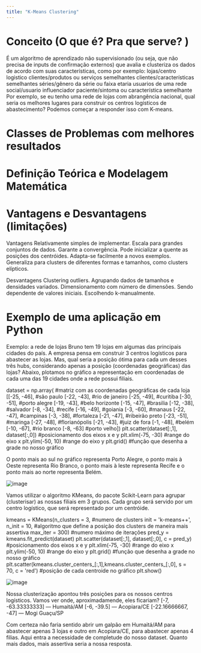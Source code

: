 ```yaml
---
title: "K-Means Clustering"
---
```

# Conceito (O que é? Pra que serve? )
 É um algoritmo de aprendizado não supervisionado (ou seja, que não precisa de inputs de confirmação externos) que avalia e clusteriza os dados de acordo com suas características, como por exemplo:
lojas/centro logistico
clientes/produtos ou serviços semelhantes
clientes/características semelhantes
séries/gênero da série ou faixa etaria
usuarios de uma rede social/usuario influenciador
paciente/sintoma ou característica semelhante
Por exemplo, se eu tenho uma rede de lojas com abrangência nacional, qual seria os melhores lugares para construir os centros logísticos de abastecimento?
Podemos começar a responder isso com K-means.
 
# Classes de Problemas com melhores resultados


# Definição Teórica e Modelagem Matemática


# Vantagens e Desvantagens (limitações)
Vantagens
Relativamente simples de implementar.
Escala para grandes conjuntos de dados.
Garante a convergência.
Pode inicializar a quente as posições dos centróides.
Adapta-se facilmente a novos exemplos.
Generaliza para clusters de diferentes formas e tamanhos, como clusters elípticos.

Desvantagens
Clustering outliers.
Agrupando dados de tamanhos e densidades variados.
Dimensionamento com número de dimensões.
Sendo dependente de valores iniciais.
Escolhendo k-manualmente.

# Exemplo de uma aplicação em Python

Exemplo: a rede de lojas Bruno tem 19 lojas em algumas das principais cidades do país. A empresa pensa em construir 3 centros logísticos para abastecer as lojas. Mas, qual seria a posição ótima para cada um desses três hubs, considerando apenas a posição (coordenadas geográficas) das lojas?
Abaixo, plotamos no gráfico a representação em coordenadas de cada uma das 19 cidades onde a rede possui filiais.

dataset = np.array(
#matriz com as coordenadas geográficas de cada loja
[[-25, -46], #são paulo
[-22, -43], #rio de janeiro
[-25, -49], #curitiba
[-30, -51], #porto alegre
[-19, -43], #belo horizonte
[-15, -47], #brasilia
[-12, -38], #salvador
[-8, -34], #recife
[-16, -49], #goiania
[-3, -60], #manaus
[-22, -47], #campinas
[-3, -38], #fortaleza
[-21, -47], #ribeirão preto
[-23, -51], #maringa
[-27, -48], #florianópolis
[-21, -43], #juiz de fora
[-1, -48], #belém
[-10, -67], #rio branco
[-8, -63] #porto velho])
plt.scatter(dataset[:,1], dataset[:,0]) #posicionamento dos eixos x e y
plt.xlim(-75, -30) #range do eixo x
plt.ylim(-50, 10) #range do eixo y
plt.grid() #função que desenha a grade no nosso gráfico

O ponto mais ao sul no gráfico representa Porto Alegre, o ponto mais à Oeste representa Rio Branco, o ponto mais à leste representa Recife e o ponto mais ao norte representa Belém.

![image](https://user-images.githubusercontent.com/51426454/133943505-6b6bf555-b18a-4079-b389-cd82e4a368a8.png)


Vamos utilizar o algoritmo KMeans, do pacote Scikit-Learn para agrupar (clusterisar) as nossas filiais em 3 grupos. Cada grupo será servido por um centro logístico, que será representado por um centróide.

kmeans = KMeans(n_clusters = 3, #numero de clusters
init = 'k-means++', n_init = 10, #algoritmo que define a posição dos clusters de maneira mais assertiva
max_iter = 300) #numero máximo de iterações
pred_y = kmeans.fit_predict(dataset)
plt.scatter(dataset[:,1], dataset[:,0], c = pred_y) #posicionamento dos eixos x e y
plt.xlim(-75, -30) #range do eixo x
plt.ylim(-50, 10) #range do eixo y
plt.grid() #função que desenha a grade no nosso gráfico
plt.scatter(kmeans.cluster_centers_[:,1],kmeans.cluster_centers_[:,0], s = 70, c = 'red') #posição de cada centroide no gráfico
plt.show()

![image](https://user-images.githubusercontent.com/51426454/133943473-ccd46d95-57b7-4a6a-957d-47509a76e26a.png)

Nossa clusterização apontou três posições para os nossos centros logísticos. Vamos ver onde, aproximadamende, eles ficariam?
[-7, -63.33333333] — Humaitá/AM
[-6, -39.5] — Acopiara/CE
[-22.16666667, -47] — Mogi Guaçu/SP

Com certeza não faria sentido abrir um galpão em Humaitá/AM para abastecer apenas 3 lojas e outro em Acopiara/CE, para abastecer apenas 4 filias. Aqui entra a necessidade de completude do nosso dataset. Quanto mais dados, mais assertiva seria a nossa resposta.
